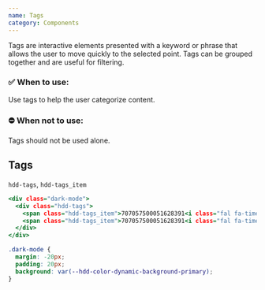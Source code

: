 ```yaml
---
name: Tags
category: Components
---
```


Tags are interactive elements presented with a keyword or phrase that allows the user to move quickly to the selected point. Tags can be grouped together and are useful for filtering.

### ✅ When to use: 
Use tags to help the user categorize content.

### ⛔ When not to use:
Tags should not be used alone.


## Tags
`hdd-tags`, `hdd-tags_item`

```tags.html
<div class="dark-mode">
  <div class="hdd-tags">
    <span class="hdd-tags_item">707057500051628391<i class="fal fa-times-circle"></i></span>
    <span class="hdd-tags_item">707057500051628391<i class="fal fa-times-circle"></i></span>
  </div>
</div>
```

```tags.css hidden
.dark-mode {
  margin: -20px;
  padding: 20px;
  background: var(--hdd-color-dynamic-background-primary);
}
```